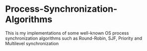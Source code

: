 # Process-Synchronization-Algorithms
This is my implementations of some well-known OS process synchronization algorithms such as Round-Robin, SJF, Priority and Multilevel synchronization
